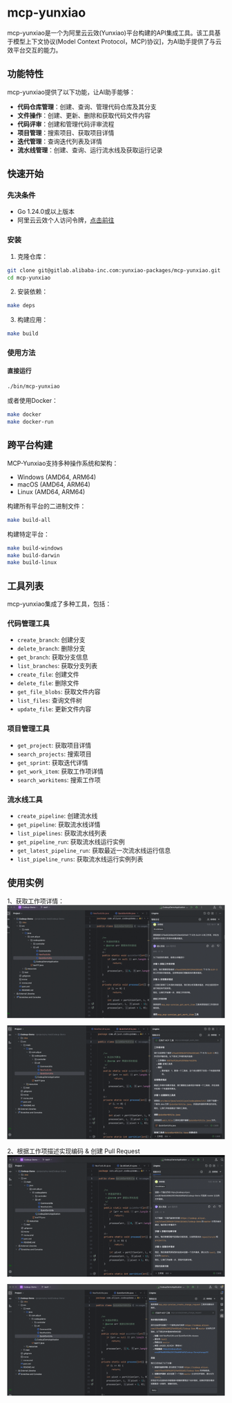 # mcp-yunxiao

mcp-yunxiao是一个为阿里云云效(Yunxiao)平台构建的API集成工具。该工具基于模型上下文协议(Model Context Protocol，MCP)协议]，为AI助手提供了与云效平台交互的能力。

## 功能特性

mcp-yunxiao提供了以下功能，让AI助手能够：

* **代码仓库管理**：创建、查询、管理代码仓库及其分支
* **文件操作**：创建、更新、删除和获取代码文件内容
* **代码评审**：创建和管理代码评审流程
* **项目管理**：搜索项目、获取项目详情
* **迭代管理**：查询迭代列表及详情
* **流水线管理**：创建、查询、运行流水线及获取运行记录

## 快速开始

### 先决条件

* Go 1.24.0或以上版本
* 阿里云云效个人访问令牌，[点击前往](https://help.aliyun.com/zh/yunxiao/developer-reference/obtain-personal-access-token?spm=a2c4g.11186623.help-menu-150040.d_5_0_1.5dc72af2GnT64i)

### 安装

1. 克隆仓库：

```bash
git clone git@gitlab.alibaba-inc.com:yunxiao-packages/mcp-yunxiao.git
cd mcp-yunxiao
```

2. 安装依赖：

```bash
make deps
```

3. 构建应用：

```bash
make build
```

### 使用方法

#### 直接运行

```bash
./bin/mcp-yunxiao
```

或者使用Docker：

```bash
make docker
make docker-run
```

## 跨平台构建

MCP-Yunxiao支持多种操作系统和架构：

* Windows (AMD64, ARM64)
* macOS (AMD64, ARM64)
* Linux (AMD64, ARM64)

构建所有平台的二进制文件：

```bash
make build-all
```

构建特定平台：

```bash
make build-windows
make build-darwin
make build-linux
```

## 工具列表

mcp-yunxiao集成了多种工具，包括：

### 代码管理工具

- `create_branch`: 创建分支
- `delete_branch`: 删除分支
- `get_branch`: 获取分支信息
- `list_branches`: 获取分支列表
- `create_file`: 创建文件
- `delete_file`: 删除文件
- `get_file_blobs`: 获取文件内容
- `list_files`: 查询文件树
- `update_file`: 更新文件内容

### 项目管理工具

- `get_project`: 获取项目详情
- `search_projects`: 搜索项目
- `get_sprint`: 获取迭代详情
- `get_work_item`: 获取工作项详情
- `search_workitems`: 搜索工作项

### 流水线工具

- `create_pipeline`: 创建流水线
- `get_pipeline`: 获取流水线详情
- `list_pipelines`: 获取流水线列表
- `get_pipeline_run`: 获取流水线运行实例
- `get_latest_pipeline_run`: 获取最近一次流水线运行信息
- `list_pipeline_runs`: 获取流水线运行实例列表

## 使用实例
1、获取工作项详情：
![img.png](img/img.png)

![img.png](img/img_1.png)

2、根据工作项描述实现编码 & 创建 Pull Request
![img.png](img/img_2.png)

![img.png](img/img_3.png)
